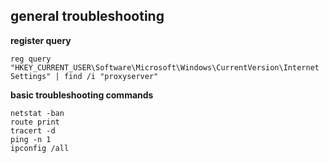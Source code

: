## general troubleshooting
**register query**
```
reg query "HKEY_CURRENT_USER\Software\Microsoft\Windows\CurrentVersion\Internet Settings" | find /i "proxyserver"
```
**basic troubleshooting commands**
```
netstat -ban
route print
tracert -d
ping -n 1
ipconfig /all
```
